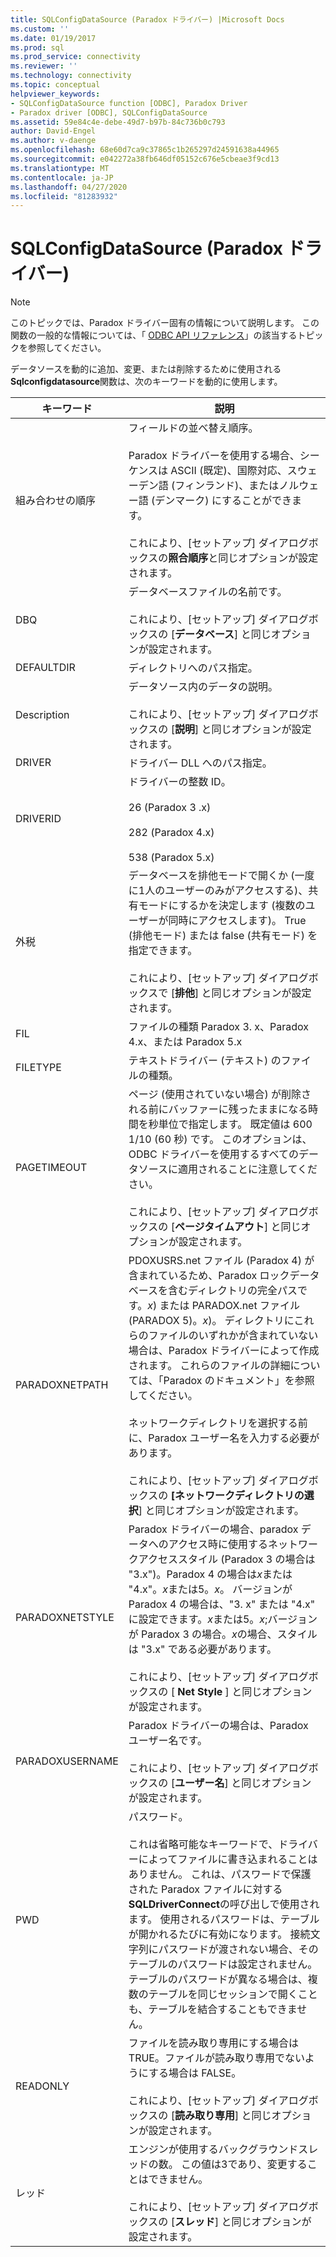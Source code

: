 ```yaml
---
title: SQLConfigDataSource (Paradox ドライバー) |Microsoft Docs
ms.custom: ''
ms.date: 01/19/2017
ms.prod: sql
ms.prod_service: connectivity
ms.reviewer: ''
ms.technology: connectivity
ms.topic: conceptual
helpviewer_keywords:
- SQLConfigDataSource function [ODBC], Paradox Driver
- Paradox driver [ODBC], SQLConfigDataSource
ms.assetid: 59e84c4e-debe-49d7-b97b-84c736b0c793
author: David-Engel
ms.author: v-daenge
ms.openlocfilehash: 68e60d7ca9c37865c1b265297d24591638a44965
ms.sourcegitcommit: e042272a38fb646df05152c676e5cbeae3f9cd13
ms.translationtype: MT
ms.contentlocale: ja-JP
ms.lasthandoff: 04/27/2020
ms.locfileid: "81283932"
---
```

# <a name="sqlconfigdatasource-paradox-driver"></a>SQLConfigDataSource (Paradox ドライバー)
> [!NOTE]  
>  このトピックでは、Paradox ドライバー固有の情報について説明します。 この関数の一般的な情報については、「 [ODBC API リファレンス](../../odbc/reference/syntax/odbc-api-reference.md)」の該当するトピックを参照してください。  
  
 データソースを動的に追加、変更、または削除するために使用される**Sqlconfigdatasource**関数は、次のキーワードを動的に使用します。  
  
|キーワード|説明|  
|-------------|-----------------|  
|組み合わせの順序|フィールドの並べ替え順序。<br /><br /> Paradox ドライバーを使用する場合、シーケンスは ASCII (既定)、国際対応、スウェーデン語 (フィンランド)、またはノルウェー語 (デンマーク) にすることができます。<br /><br /> これにより、[セットアップ] ダイアログボックスの**照合順序**と同じオプションが設定されます。|  
|DBQ|データベースファイルの名前です。<br /><br /> これにより、[セットアップ] ダイアログボックスの [**データベース**] と同じオプションが設定されます。|  
|DEFAULTDIR|ディレクトリへのパス指定。|  
|Description|データソース内のデータの説明。<br /><br /> これにより、[セットアップ] ダイアログボックスの [**説明**] と同じオプションが設定されます。|  
|DRIVER|ドライバー DLL へのパス指定。|  
|DRIVERID|ドライバーの整数 ID。<br /><br /> 26 (Paradox 3 .x)<br /><br /> 282 (Paradox 4.x)<br /><br /> 538 (Paradox 5.x)|  
|外税|データベースを排他モードで開くか (一度に1人のユーザーのみがアクセスする)、共有モードにするかを決定します (複数のユーザーが同時にアクセスします)。 True (排他モード) または false (共有モード) を指定できます。<br /><br /> これにより、[セットアップ] ダイアログボックスで [**排他**] と同じオプションが設定されます。|  
|FIL|ファイルの種類 Paradox 3. x、Paradox 4.x、または Paradox 5.x|  
|FILETYPE|テキストドライバー (テキスト) のファイルの種類。|  
|PAGETIMEOUT|ページ (使用されていない場合) が削除される前にバッファーに残ったままになる時間を秒単位で指定します。 既定値は 600 1/10 (60 秒) です。 このオプションは、ODBC ドライバーを使用するすべてのデータソースに適用されることに注意してください。<br /><br /> これにより、[セットアップ] ダイアログボックスの [**ページタイムアウト**] と同じオプションが設定されます。|  
|PARADOXNETPATH|PDOXUSRS.net ファイル (Paradox 4) が含まれているため、Paradox ロックデータベースを含むディレクトリの完全パスです。*x*) または PARADOX.net ファイル (PARADOX 5)。*x*)。 ディレクトリにこれらのファイルのいずれかが含まれていない場合は、Paradox ドライバーによって作成されます。 これらのファイルの詳細については、「Paradox のドキュメント」を参照してください。<br /><br /> ネットワークディレクトリを選択する前に、Paradox ユーザー名を入力する必要があります。<br /><br /> これにより、[セットアップ] ダイアログボックスの **[ネットワークディレクトリの選択**] と同じオプションが設定されます。|  
|PARADOXNETSTYLE|Paradox ドライバーの場合、paradox データへのアクセス時に使用するネットワークアクセススタイル (Paradox 3 の場合は "3.x")。Paradox 4 の場合は*x*または "4.x"。*x*または5。*x*。 バージョンが Paradox 4 の場合は、"3. x" または "4.x" に設定できます。*x*または5。*x*;バージョンが Paradox 3 の場合。*x*の場合、スタイルは "3.x" である必要があります。<br /><br /> これにより、[セットアップ] ダイアログボックスの [ **Net Style** ] と同じオプションが設定されます。|  
|PARADOXUSERNAME|Paradox ドライバーの場合は、Paradox ユーザー名です。<br /><br /> これにより、[セットアップ] ダイアログボックスの [**ユーザー名**] と同じオプションが設定されます。|  
|PWD|パスワード。<br /><br /> これは省略可能なキーワードで、ドライバーによってファイルに書き込まれることはありません。 これは、パスワードで保護された Paradox ファイルに対する**SQLDriverConnect**の呼び出しで使用されます。 使用されるパスワードは、テーブルが開かれるたびに有効になります。 接続文字列にパスワードが渡されない場合、そのテーブルのパスワードは設定されません。 テーブルのパスワードが異なる場合は、複数のテーブルを同じセッションで開くことも、テーブルを結合することもできません。|  
|READONLY|ファイルを読み取り専用にする場合は TRUE。ファイルが読み取り専用でないようにする場合は FALSE。<br /><br /> これにより、[セットアップ] ダイアログボックスの [**読み取り専用**] と同じオプションが設定されます。|  
|レッド|エンジンが使用するバックグラウンドスレッドの数。 この値は3であり、変更することはできません。<br /><br /> これにより、[セットアップ] ダイアログボックスの [**スレッド**] と同じオプションが設定されます。|
